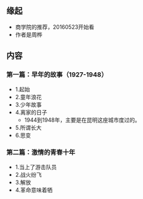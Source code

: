 ##  缘起
+ 商学院的推荐，20160523开始看
+ 作者是周桦

##  内容
### 第一篇：早年的故事（1927-1948）
+ 1.起始
+ 2.童年浪花
+ 3.少年故事
+ 4.离家的日子
	+ 1944到1948年，主要是在昆明这座城市度过的。
+ 5.所谓长大
+ 6.思变

### 第二篇：激情的青春十年
+ 1.当上了游击队员
+ 2.战火纷飞
+ 3.解放
+ 4.革命意味着牺
